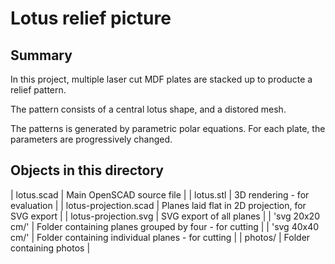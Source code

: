 # Lotus relief picture

## Summary
In this project, multiple laser cut MDF plates are stacked up to producte a relief pattern.

The pattern consists of a central lotus shape, and a distored mesh.

The patterns is generated by parametric polar equations. For each plate, the parameters are progressively changed.

## Objects in this directory

| lotus.scad            | Main OpenSCAD source file |
| lotus.stl             | 3D rendering - for evaluation |
| lotus-projection.scad | Planes laid flat in 2D projection, for SVG export |
| lotus-projection.svg  | SVG export of all planes |
| 'svg 20x20 cm/'       | Folder containing planes grouped by four - for cutting |
| 'svg 40x40 cm/'       | Folder containing individual planes - for cutting |
| photos/               | Folder containing photos |

